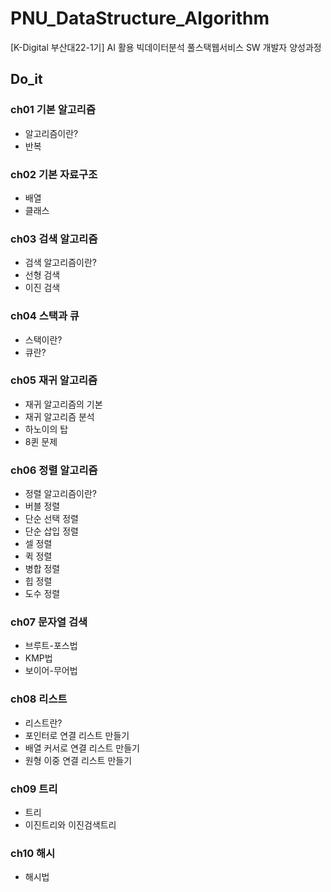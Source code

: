# PNU_DataStructure_Algorithm
[K-Digital 부산대22-1기] AI 활용 빅데이터분석 풀스택웹서비스 SW 개발자 양성과정

## Do_it

### ch01 기본 알고리즘
+ 알고리즘이란?
+ 반복

### ch02 기본 자료구조
+ 배열
+ 클래스

### ch03 검색 알고리즘
+ 검색 알고리즘이란?
+ 선형 검색
+ 이진 검색

### ch04 스택과 큐
+ 스택이란?
+ 큐란?

### ch05 재귀 알고리즘
+ 재귀 알고리즘의 기본
+ 재귀 알고리즘 분석
+ 하노이의 탑
+ 8퀸 문제

### ch06 정렬 알고리즘
+ 정렬 알고리즘이란?
+ 버블 정렬
+ 단순 선택 정렬
+ 단순 삽입 정렬
+ 셀 정렬
+ 퀵 정렬
+ 병합 정렬
+ 힙 정렬
+ 도수 정렬

### ch07 문자열 검색
+ 브루트-포스법
+ KMP법
+ 보이어-무어법

### ch08 리스트
+ 리스트란?
+ 포인터로 연결 리스트 만들기
+ 배열 커서로 연결 리스트 만들기
+ 원형 이중 연결 리스트 만들기

### ch09 트리
+ 트리
+ 이진트리와 이진검색트리

### ch10 해시
+ 해시법
